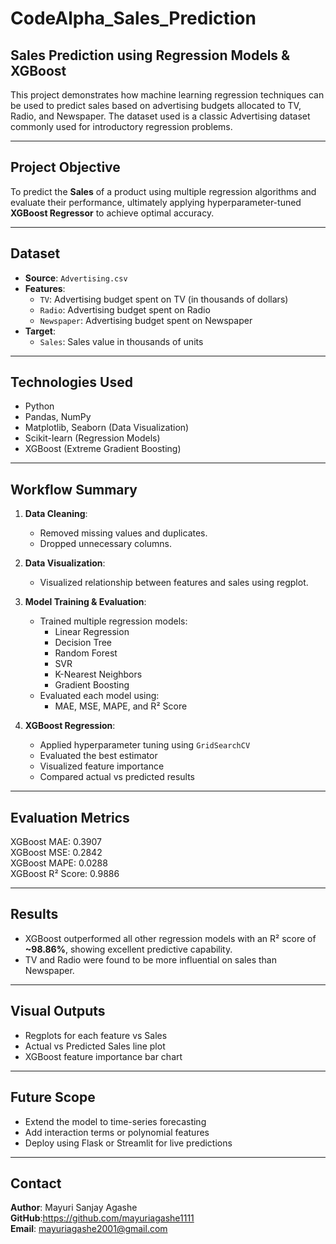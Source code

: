 # CodeAlpha_Sales_Prediction
## Sales Prediction using Regression Models & XGBoost

This project demonstrates how machine learning regression techniques can be used to predict sales based on advertising budgets allocated to TV, Radio, and Newspaper. The dataset used is a classic Advertising dataset commonly used for introductory regression problems.

---
## Project Objective

To predict the **Sales** of a product using multiple regression algorithms and evaluate their performance, ultimately applying hyperparameter-tuned **XGBoost Regressor** to achieve optimal accuracy.

---
## Dataset

- **Source**: `Advertising.csv`
- **Features**:
  - `TV`: Advertising budget spent on TV (in thousands of dollars)
  - `Radio`: Advertising budget spent on Radio
  - `Newspaper`: Advertising budget spent on Newspaper
- **Target**:
  - `Sales`: Sales value in thousands of units

---

## Technologies Used

- Python
- Pandas, NumPy
- Matplotlib, Seaborn (Data Visualization)
- Scikit-learn (Regression Models)
- XGBoost (Extreme Gradient Boosting)

---

## Workflow Summary

1. **Data Cleaning**:
   - Removed missing values and duplicates.
   - Dropped unnecessary columns.

2. **Data Visualization**:
   - Visualized relationship between features and sales using regplot.

3. **Model Training & Evaluation**:
   - Trained multiple regression models:
     - Linear Regression
     - Decision Tree
     - Random Forest
     - SVR
     - K-Nearest Neighbors
     - Gradient Boosting
   - Evaluated each model using:
     - MAE, MSE, MAPE, and R² Score

4. **XGBoost Regression**:
   - Applied hyperparameter tuning using `GridSearchCV`
   - Evaluated the best estimator
   - Visualized feature importance
   - Compared actual vs predicted results

---

## Evaluation Metrics
XGBoost MAE: 0.3907<br>
XGBoost MSE: 0.2842<br>
XGBoost MAPE: 0.0288<br>
XGBoost R² Score: 0.9886<br>


---

## Results

- XGBoost outperformed all other regression models with an R² score of **~98.86%**, showing excellent predictive capability.
- TV and Radio were found to be more influential on sales than Newspaper.

---

## Visual Outputs

- Regplots for each feature vs Sales
- Actual vs Predicted Sales line plot
- XGBoost feature importance bar chart

---

## Future Scope

- Extend the model to time-series forecasting
- Add interaction terms or polynomial features
- Deploy using Flask or Streamlit for live predictions

---

## Contact

**Author**: Mayuri Sanjay Agashe<br>
**GitHub**:https://github.com/mayuriagashe1111 <br>
**Email**: mayuriagashe2001@gmail.com

